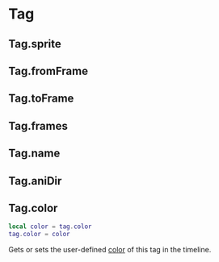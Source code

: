 # Tag

## Tag.sprite

## Tag.fromFrame

## Tag.toFrame

## Tag.frames

## Tag.name

## Tag.aniDir

## Tag.color

```lua
local color = tag.color
tag.color = color
```

Gets or sets the user-defined [color](color.md) of this tag in the timeline.
